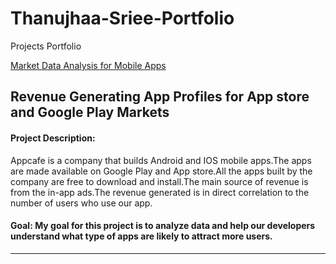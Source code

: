# Thanujhaa-Sriee-Portfolio
Projects Portfolio

[Market Data Analysis for Mobile Apps](https://github.com/ThSrAd/Revenue-Generating-App-Profiles-for-App-store-and-Google-Play-Market)
## Revenue Generating App Profiles for App store and Google Play Markets

#### Project Description:<br> 
Appcafe is a company that builds Android and IOS mobile apps.The apps are made available on Google Play and App store.All the apps built by the company are free to download and install.The main source of revenue is from the in-app ads.The revenue generated is in direct correlation to the number of users who use our app.<br>

#### Goal: My goal for this project is to analyze data and help our developers understand what type of apps are likely to attract more users.

<hr>
